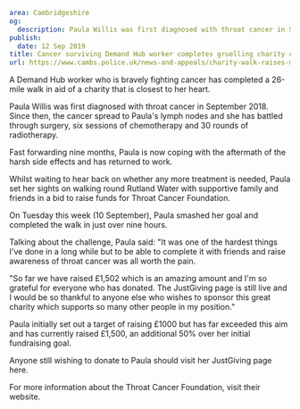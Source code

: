 ```yaml
area: Cambridgeshire
og:
  description: Paula Willis was first diagnosed with throat cancer in September 2018.
publish:
  date: 12 Sep 2019
title: Cancer surviving Demand Hub worker completes gruelling charity challenge
url: https://www.cambs.police.uk/news-and-appeals/charity-walk-raises-money-for-cancer-Cambridgeshire-constabulary-demand-hub
```

A Demand Hub worker who is bravely fighting cancer has completed a 26-mile walk in aid of a charity that is closest to her heart.

Paula Willis was first diagnosed with throat cancer in September 2018. Since then, the cancer spread to Paula's lymph nodes and she has battled through surgery, six sessions of chemotherapy and 30 rounds of radiotherapy.

Fast forwarding nine months, Paula is now coping with the aftermath of the harsh side effects and has returned to work.

Whilst waiting to hear back on whether any more treatment is needed, Paula set her sights on walking round Rutland Water with supportive family and friends in a bid to raise funds for Throat Cancer Foundation.

On Tuesday this week (10 September), Paula smashed her goal and completed the walk in just over nine hours.

Talking about the challenge, Paula said: "It was one of the hardest things I've done in a long while but to be able to complete it with friends and raise awareness of throat cancer was all worth the pain.

"So far we have raised £1,502 which is an amazing amount and I'm so grateful for everyone who has donated. The JustGiving page is still live and I would be so thankful to anyone else who wishes to sponsor this great charity which supports so many other people in my position."

Paula initially set out a target of raising £1000 but has far exceeded this aim and has currently raised £1,500, an additional 50% over her initial fundraising goal.

Anyone still wishing to donate to Paula should visit her JustGiving page here.

For more information about the Throat Cancer Foundation, visit their website.
